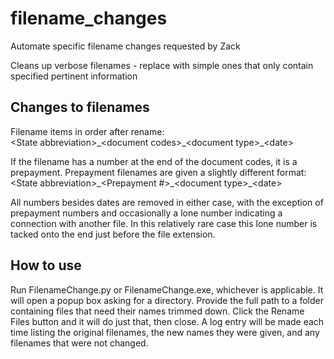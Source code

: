 ﻿# filename_changes

Automate specific filename changes requested by Zack

Cleans up verbose filenames - replace with simple ones that only contain specified pertinent information

## Changes to filenames

Filename items in order after rename:  
\<State abbreviation\>\_\<document codes\>\_\<document type\>\_\<date\>

If the filename has a number at the end of the document codes, it is a prepayment. Prepayment filenames are given a slightly different format:  
\<State abbreviation\>\_\<Prepayment \#\>\_\<document type\>\_\<date\>

All numbers besides dates are removed in either case, with the exception of prepayment numbers and occasionally a lone number indicating a connection with another file. In this relatively rare case this lone number is tacked onto the end just before the file extension.

## How to use

Run FilenameChange.py or FilenameChange.exe, whichever is applicable. It will open a popup box asking for a directory. Provide the full path to a folder containing files that need their names trimmed down. Click the Rename Files button and it will do just that, then close. A log entry will be made each time listing the original filenames, the new names they were given, and any filenames that were not changed.
